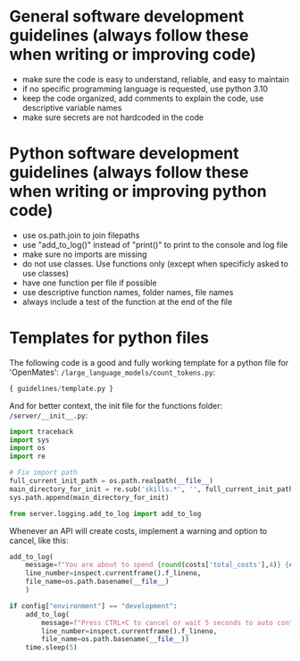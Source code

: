 # General software development guidelines (always follow these when writing or improving code)
- make sure the code is easy to understand, reliable, and easy to maintain
- if no specific programming language is requested, use python 3.10
- keep the code organized, add comments to explain the code, use descriptive variable names
- make sure secrets are not hardcoded in the code


# Python software development guidelines (always follow these when writing or improving python code)
- use os.path.join to join filepaths
- use "add_to_log()" instead of "print()" to print to the console and log file
- make sure no imports are missing
- do not use classes. Use functions only (except when specificly asked to use classes)
- have one function per file if possible
- use descriptive function names, folder names, file names
- always include a test of the function at the end of the file


# Templates for python files
The following code is a good and fully working template for a python file for 'OpenMates':
```/large_language_models/count_tokens.py```:
```python
{ guidelines/template.py }
```
And for better context, the init file for the functions folder:
```/server/__init__.py```:
```python
import traceback
import sys
import os
import re

# Fix import path
full_current_init_path = os.path.realpath(__file__)
main_directory_for_init = re.sub('skills.*', '', full_current_init_path)
sys.path.append(main_directory_for_init)

from server.logging.add_to_log import add_to_log
```

Whenever an API will create costs, implement a warning and option to cancel, like this:
```python
add_to_log(
    message=f"You are about to spend {round(costs['total_costs'],4)} {costs['currency']} for converting the text to speech.",
    line_number=inspect.currentframe().f_lineno,
    file_name=os.path.basename(__file__)
    )

if config["environment"] == "development":
    add_to_log(
        message=f"Press CTRL+C to cancel or wait 5 seconds to auto continue ..."
        line_number=inspect.currentframe().f_lineno,
        file_name=os.path.basename(__file__))
    time.sleep(5)
```